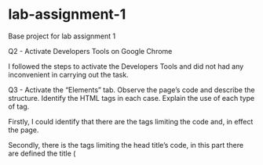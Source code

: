 # lab-assignment-1
Base project for lab assignment 1


Q2 - Activate Developers Tools on Google Chrome

I followed the steps to activate the Developers Tools and did not had any inconvenient in carrying out the task.

Q3 - Activate the “Elements” tab. Observe the page’s code and describe the structure. Identify the HTML tags in each case. Explain the use of each type of tag.

Firstly, I could identify that there are the tags <html> limiting the code and, in effect the page.  

Secondly, there is the tags <head> limiting the head title’s code, in this part there are defined the title (<title>), the meta data (<meta>) which commonly describes the page’s Information, specifically, the content’s type, style, script and tool bar. Then, there are links (<link>) that are used to link to external style sheets. 

Thirdly, there is the body (<body>) of the page, in this section is included the texts and images that will be display, and indicators of the characteristics that information should have. Moreover, in the body, there's <center> tag, to center aligned text. Also, the <table> tag it's used to defined to HTML's table. Then, there's <tbody> tag, this one is used to organize the body in HTML tables, we could appreciate that each news that's published in this section, it's attributes and the link that will direct us to the news. In specific, <tr> roll in to HTML's table, < td > set to HTML's table that's left aligned, <img> is to define an image in HTML and the tag <script> that points to an external script file.

Q4 - Activate the tab “Sources”. Describe each one of the files.

(index) – in this document it’s defined the text and information that is shown in that page. In concrete, the name of the news and the information display in the bottom of the page. Furthermore, their attributes, like link, disposition, among others. 

Hn.js?ok3V8Gydw5sSOFppv3U2 – in this file, there are the functions that are used in the program. Specifically, when the user clicks an information or link, also the tasks HTML must carry out to deliver the order.

news.css?ok3V8Gydw5sSOFppv3U2 – in this file, there are defined the characteristics of the program, the typography, letter size, colors, distribution of information, images size and distribution, among others.

grayarrow2x.gif – this file is a gif of the icon that appears in left side of every news that is published, it is a grey arrow.

s.gif – this file is empty.

y18.gif - this file is a gif of the icon of the site, which it is positioned on that head title, it is a black “Y” with an orange background. 

Q5 - Activate the tab “Network”, and reload the page. earch on Google for “xhr request” and research what it is about. At what moment were these files loaded by the web browser?

XHR Request is an API available to web browser scripting languages (JavsScript). It is used to sedn HTTP reuqests to a web server and load the server response fata back into the script. The interface is implemented as a class from which a client application can generate as many instances as it needs to handle the dialogue with the server.

Furthermore, the files are loaded after the request is send. For example, the file news.ycombinator.com, this file has the following request:

Request/Response

Request sent 78 us

Waiting (TTFB) 208.17 ms

Content Download 1.18 mw
 
This one is loaded at 1.18 ms after the refresh. 

Q6 - Activate the tab “Security”. Find out what entity (certifying authority) emitted the certificate used by the web site, and the expiration date of the certificate.

The certificate expires: Wednesday, August 21, 2019, 19:59:59 Chile standard time. Moreover, the company that issued the certificate is COMODO RSA Domain Validation Secure Server CA and it is located in Salford, Greater Manchester, Great Britain. 








